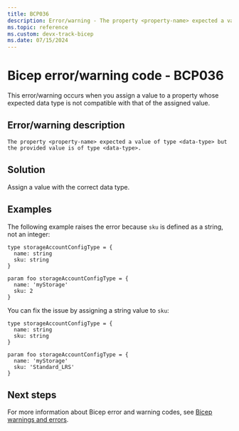 ```yaml
---
title: BCP036
description: Error/warning - The property <property-name> expected a value of type <data-type> but the provided value is of type <data-type>.
ms.topic: reference
ms.custom: devx-track-bicep
ms.date: 07/15/2024
---
```


# Bicep error/warning code - BCP036

This error/warning occurs when you assign a value to a property whose expected data type is not compatible with that of the assigned value.

## Error/warning description

`The property <property-name> expected a value of type <data-type> but the provided value is of type <data-type>.`

## Solution

Assign a value with the correct data type.

## Examples

The following example raises the error because `sku` is defined as a string, not an integer:

```bicep
type storageAccountConfigType = {
  name: string
  sku: string
}

param foo storageAccountConfigType = {
  name: 'myStorage'
  sku: 2
}
```

You can fix the issue by assigning a string value to `sku`:

```bicep
type storageAccountConfigType = {
  name: string
  sku: string
}

param foo storageAccountConfigType = {
  name: 'myStorage'
  sku: 'Standard_LRS' 
}
```

## Next steps

For more information about Bicep error and warning codes, see [Bicep warnings and errors](./bicep-error-codes.md).
